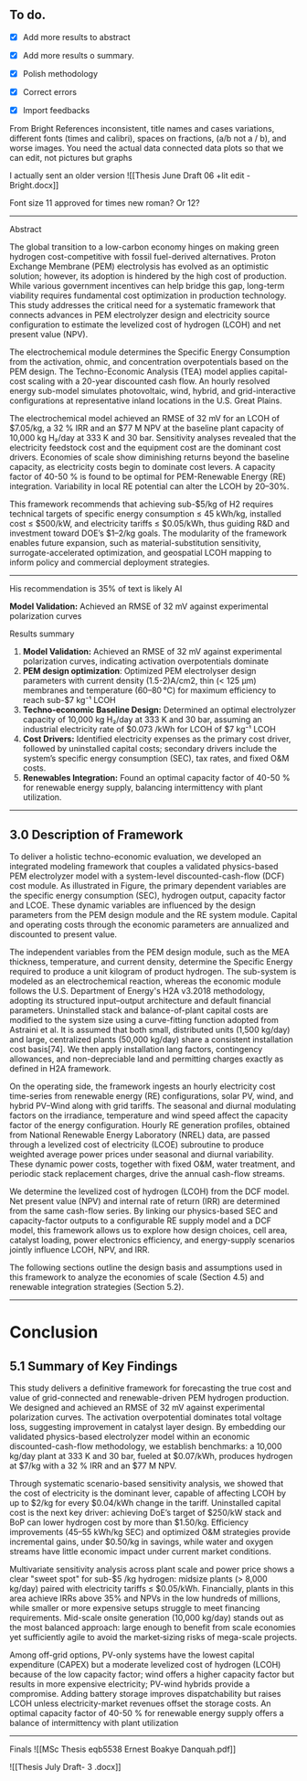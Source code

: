 

To do.
---
- [x] Add more results to abstract
- [x] Add more results o summary.
- [x] Polish methodology
- [x] Correct errors
- [x] Import feedbacks


From Bright
References inconsistent, title names and cases variations, different fonts (times and calibri), spaces on fractions, (a/b not a / b), and worse images. You need the actual data connected data plots so that we can edit, not pictures but graphs

I actually sent an older version
![[Thesis June Draft 06  +lit edit -Bright.docx]]

Font size 11 approved for times new roman? Or 12?

---


Abstract



The global transition to a low-carbon economy hinges on making green hydrogen cost-competitive with fossil fuel-derived alternatives. Proton Exchange Membrane (PEM) electrolysis has evolved as an optimistic solution; however, its adoption is hindered by the high cost of production. While various government incentives can help bridge this gap, long-term viability requires fundamental cost optimization in production technology. This study addresses the critical need for a systematic framework that connects advances in PEM electrolyzer design and electricity source configuration to estimate the levelized cost of hydrogen (LCOH) and net present value (NPV).

The electrochemical module determines the Specific Energy Consumption from the activation, ohmic, and concentration overpotentials based on the PEM design. The Techno-Economic Analysis (TEA) model applies capital-cost scaling with a 20-year discounted cash flow. An hourly resolved energy sub-model simulates photovoltaic, wind, hybrid, and grid-interactive configurations at representative inland locations in the U.S. Great Plains.  

The electrochemical model achieved an RMSE of 32 mV for an LCOH of $7.05/kg, a 32 % IRR and an $77 M NPV at the baseline plant capacity of 10,000 kg H₂/day at 333 K and 30 bar. Sensitivity analyses revealed that the electricity feedstock cost and the equipment cost are the dominant cost drivers. Economies of scale show diminishing returns beyond the baseline capacity, as electricity costs begin to dominate cost levers.  A capacity factor of 40-50 % is found to be optimal for PEM-Renewable Energy (RE) integration. Variability in local RE potential can alter the LCOH by 20–30%. 

This framework recommends that achieving sub-$5/kg of H2 requires technical targets of specific energy consumption ≤ 45 kWh/kg, installed cost ≤ $500/kW, and electricity tariffs ≤ $0.05/kWh, thus guiding R&D and investment toward DOE’s $1–2/kg goals. The modularity of the framework enables future expansion, such as material-substitution sensitivity, surrogate-accelerated optimization, and geospatial LCOH mapping to inform policy and commercial deployment strategies.

----



His recommendation is 35% of text is likely AI


**Model Validation:** Achieved an RMSE of 32 mV against experimental polarization curves

Results summary
1. **Model Validation:** Achieved an RMSE of 32 mV against experimental polarization curves, indicating activation overpotentials dominate
2. **PEM design optimization**: Optimized PEM electrolyser design parameters with current density (1.5-2)A/cm2, thin (< 125 µm) membranes and temperature (60–80 °C) for maximum efficiency  to reach sub-$7 kg⁻¹ LCOH
3. **Techno-economic Baseline Design:** Determined an optimal electrolyzer capacity of 10,000 kg H₂/day at 333 K and 30 bar, assuming an industrial electricity rate of $0.073 /kWh for LCOH of $7 kg⁻¹ LCOH
4. **Cost Drivers:** Identified electricity expenses as the primary cost driver, followed by uninstalled capital costs; secondary drivers include the system’s specific energy consumption (SEC), tax rates, and fixed O&M costs.
5. **Renewables Integration:** Found an optimal capacity factor of 40-50 % for renewable energy supply, balancing intermittency with plant utilization.


----
## 3.0 Description of Framework

To deliver a holistic techno-economic evaluation, we developed an integrated modeling framework that couples a validated physics-based PEM electrolyzer model with a system-level discounted-cash-flow (DCF) cost module. As illustrated in Figure, the primary dependent variables are the specific energy consumption (SEC),  hydrogen output, capacity factor and LCOE. These dynamic variables are influenced by the design parameters from the PEM design module and the RE system module. Capital and operating costs through the economic parameters are annualized and discounted to present value.

The independent variables from the PEM design module, such as the MEA thickness, temperature, and current density, determine the Specific Energy required to produce a unit kilogram of product hydrogen. The sub-system is modeled as an electrochemical reaction, whereas the economic module follows the U.S. Department of Energy's H2A v3.2018 methodology, adopting its structured input–output architecture and default financial parameters. Uninstalled stack and balance-of-plant capital costs are modified to the system size using a curve-fitting function adopted from  Astraini et al. It is assumed that both small, distributed units (1,500 kg/day) and large, centralized plants (50,000 kg/day) share a consistent installation cost basis[74]. We then apply installation lang factors, contingency allowances, and non-depreciable land and permitting charges exactly as defined in H2A framework.

On the operating side, the framework ingests an hourly electricity cost time-series from renewable energy (RE) configurations, solar PV, wind, and hybrid PV–Wind along with grid tariffs. The seasonal and diurnal modulating factors on the irradiance, temperature and wind speed affect the capacity factor of the energy configuration. Hourly RE generation profiles, obtained from National Renewable Energy Laboratory (NREL) data, are passed through a levelized cost of electricity (LCOE) subroutine to produce weighted average power prices under seasonal and diurnal variability. These dynamic power costs, together with fixed O&M, water treatment, and periodic stack replacement charges, drive the annual cash-flow streams.

We determine the levelized cost of hydrogen (LCOH) from the DCF model. Net present value (NPV) and internal rate of return (IRR) are determined from the same cash-flow series. By linking our physics-based SEC and capacity-factor outputs to a configurable RE supply model and a DCF model, this framework allows us to explore how design choices, cell area, catalyst loading, power electronics efficiency, and energy-supply scenarios jointly influence LCOH, NPV, and IRR.

The following sections outline the design basis and assumptions used in this framework to analyze the economies of scale (Section 4.5) and renewable integration strategies (Section 5.2).









---
# Conclusion

## 5.1 Summary of Key Findings

This study delivers a definitive framework for forecasting the true cost and value of grid-connected and renewable-driven PEM hydrogen production. We designed and achieved an RMSE of 32 mV against experimental polarization curves. The activation overpotential dominates total voltage loss, suggesting improvement in catalyst layer design. By embedding our validated physics-based electrolyzer model within an economic discounted-cash-flow methodology, we establish benchmarks: a 10,000 kg/day plant at 333 K and 30 bar, fueled at $0.07/kWh, produces hydrogen at $7/kg with a 32 % IRR and an $77 M NPV.

Through systematic scenario-based sensitivity analysis, we showed that the cost of electricity is the dominant lever, capable of affecting LCOH by up to $2/kg for every $0.04/kWh change in the tariff. Uninstalled capital cost is the next key driver: achieving DoE’s target of $250/kW stack and BoP can lower hydrogen cost by more than $1.50/kg. Efficiency improvements (45–55 kWh/kg SEC) and optimized O&M strategies provide incremental gains, under $0.50/kg in savings, while water and oxygen streams have little economic impact under current market conditions.

Multivariate sensitivity analysis across plant scale and power price shows a clear "sweet spot" for sub-$5 /kg hydrogen: midsize plants (> 8,000 kg/day) paired with electricity tariffs ≤ $0.05/kWh. Financially, plants in this area achieve IRRs above 35% and NPVs in the low hundreds of millions, while smaller or more expensive setups struggle to meet financing requirements. Mid-scale onsite generation (10,000 kg/day) stands out as the most balanced approach: large enough to benefit from scale economies yet sufficiently agile to avoid the market‐sizing risks of mega-scale projects.

Among off-grid options, PV-only systems have the lowest capital expenditure (CAPEX) but a moderate levelized cost of hydrogen (LCOH) because of the low capacity factor; wind offers a higher capacity factor but results in more expensive electricity; PV-wind hybrids provide a compromise. Adding battery storage improves dispatchability but raises LCOH unless electricity-market revenues offset the storage costs. An optimal capacity factor of 40-50 % for renewable energy supply offers a balance of intermittency with plant utilization




---- 

Finals
![[MSc Thesis eqb5538 Ernest Boakye Danquah.pdf]]


![[Thesis July Draft- 3 .docx]]

